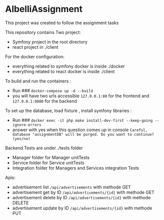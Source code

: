 # AlbelliAssignment

This project was created to follow the assignment tasks

This repository contains Two project:
- Symfony project in the root directory
- react project in ./client

For the docker configuration:
- everything related to symfony docker is inside ./docker
- everything related to react docker is inside ./client

To build and run the containers :
- Run ### `docker-compose up -d --build`
- you will have two urls accessible `127.0.0.1:80` for the frontend and `127.0.0.1:8080` for the backend

To set up the database, load fixture , install symfony libraries :
- Run ### `docker exec -it php make install-dev-first --keep-going --ignore-errors`
- answer with yes when this question comes up in console `Careful, database "assignmentDB" will be purged. Do you want to continue? (yes/no)`

Backend Tests are under ./tests folder
- Manager folder for Manager unitTests
- Service folder for Service unitTests
- Integration folder for Managers and Services integration Tests

Apis:
- advertisement list `/api/advertisements` with methode GET
- advertisement get by ID `/api/advertisements/{id}` with methode GET
- advertisement delete by ID `/api/advertisements/{id}` with methode DELETE
- advertisement update by ID `/api/advertisements/{id}` with methode PUT